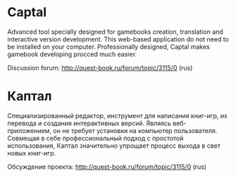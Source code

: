 # Captal
Advanced tool specially designed for gamebooks creation, translation and interactive version development. This web-based application do not need to be installed on your computer. Professionally designed, Captal makes gamebook developing procced much easier.

Discussion forum: http://quest-book.ru/forum/topic/3115/0 (rus)

# Каптал
Специализированный редактор, инструмент для написания книг-игр, их перевода и создания интерактивных версий. Являясь веб-приложением, он не требует установки на компьютер пользователя. Совмещая в себе профессиональный подход с простотой использования, Каптал значительно упрощает процесс выхода в свет новых книг-игр. 

Обсуждение проекта: http://quest-book.ru/forum/topic/3115/0 (rus)
